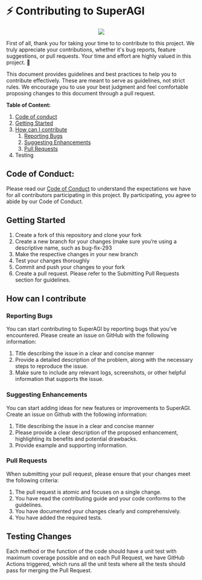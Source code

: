 #  ⚡ Contributing to SuperAGI
<p align=center>
<a href=”https://superagi.co”><img src=https://superagi.co/wp-content/uploads/2023/05/SuperAGI_icon.png></a>
</p>

First of all, thank you for taking your time to to contribute to this project. We truly appreciate your contributions, whether it's bug reports, feature suggestions, or pull requests. Your time and effort are highly valued in this project. 🚀

This document provides guidelines and best practices to help you to contribute effectively. These are meant to serve as guidelines, not strict rules. We encourage you to use your best judgment and feel comfortable proposing changes to this document through a pull request.

**********************************Table of Content:********************************** 
1. [Code of conduct](https://github.com/Phoenix2809/SuperAGI/blob/CONTRIBUTING.md#code-of-conduct) 
2. [Getting Started](https://github.com/Phoenix2809/SuperAGI/blob/CONTRIBUTING.md#getting-started)
3. [How can I contribute](https://github.com/Phoenix2809/SuperAGI/blob/contributing-md/CONTRIBUTING.md#getting-started)
    1. [Reporting Bugs](https://github.com/Phoenix2809/SuperAGI/blob/contributing-md/CONTRIBUTING.md#reporting-bugs)
    2. [Suggesting Enhancements](https://github.com/Phoenix2809/SuperAGI/blob/contributing-md/CONTRIBUTING.md#suggesting-enhancements)
    3. [Pull Requests](https://github.com/Phoenix2809/SuperAGI/blob/contributing-md/CONTRIBUTING.md#pull-requests)
5. Testing
   
## Code of Conduct:

Please read our [Code of Conduct](https://github.com/TransformerOptimus/SuperAGI/blob/main/CODE_OF_CONDUCT.md) to understand the expectations we have for all contributors participating in this project. By participating, you agree to abide by our Code of Conduct.

## Getting Started

1. Create a fork of this repository and clone your fork
2. Create a new branch for your changes (make sure you’re using a descriptive name, such as bug-fix-293
3. Make the respective changes in your new branch
4. Test your changes thoroughly 
5. Commit and push your changes to your fork
6. Create a pull request. Please refer to the Submitting Pull Requests section for guidelines.

## How can I contribute
 
### Reporting Bugs

You can start contributing to SuperAGI by reporting bugs that you’ve encountered. Please create an issue on GitHub with the following information:

1. Title describing the issue in a clear and concise manner
2. Provide a detailed description of the problem, along with the necessary steps to reproduce the issue.
3. Make sure to include any relevant logs, screenshots, or other helpful information that supports the issue.

### Suggesting Enhancements

You can start adding ideas for new features or improvements to SuperAGI. Create an issue on Github with the following information: 

1. Title describing the issue in a clear and concise manner
2. Please provide a clear description of the proposed enhancement, highlighting its benefits and potential drawbacks.
3. Provide example and supporting information.

### Pull Requests

When submitting your pull request, please ensure that your changes meet the following criteria: 

1.  The pull request is atomic and focuses on a single change.
2.  You have read the contributing guide and your code conforms to the guidelines.
3.  You have documented your changes clearly and comprehensively.
4.  You have added the required tests.

## Testing Changes

Each method or the function of the code should have a unit test with maximum coverage possible and on each Pull Request, we have GitHub Actions triggered, which
runs all the unit tests where all the tests should pass for merging the Pull Request. 

